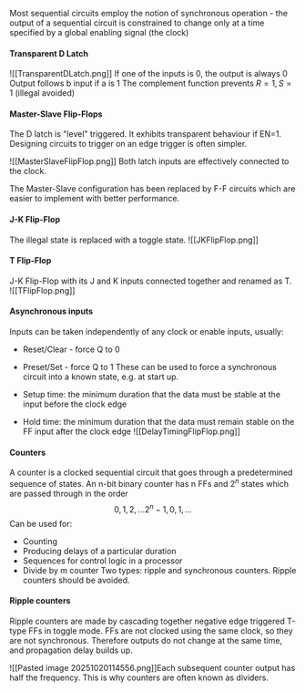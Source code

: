 Most sequential circuits employ the notion of synchronous operation - the output of a sequential circuit is constrained to change only at a time specified by a global enabling signal (the clock)

#### Transparent D Latch

![[TransparentDLatch.png]]
If one of the inputs is 0, the output is always 0
Output follows b input if a is 1
The complement function prevents $R=1,S=1$ (illegal avoided)

#### Master-Slave Flip-Flops
The D latch is "level" triggered. It exhibits transparent behaviour if EN=1. Designing circuits to trigger on an edge trigger is often simpler.

![[MasterSlaveFlipFlop.png]]
Both latch inputs are effectively connected to the clock.

The Master-Slave configuration has been replaced by F-F circuits which are easier to implement with better performance.

#### J-K Flip-Flop
The illegal state is replaced with a toggle state.
![[JKFlipFlop.png]]
#### T Flip-Flop
J-K Flip-Flop with its J and K inputs connected together and renamed as T.
![[TFlipFlop.png]]
#### Asynchronous inputs
Inputs can be taken independently of any clock or enable inputs, usually:
- Reset/Clear - force Q to 0
- Preset/Set - force Q to 1
These can be used to force a synchronous circuit into a known state, e.g. at start up.

- Setup time: the minimum duration that the data must be stable at the input before the clock edge
- Hold time: the minimum duration that the data must remain stable on the FF input after the clock edge
![[DelayTimingFlipFlop.png]]

#### Counters
A counter is a clocked sequential circuit that goes through a predetermined sequence of states. An n-bit binary counter has n FFs and $2^n$ states which are passed through in the order $$
0, 1, 2, \dots 2^n-1, 0, 1,\dots
$$
Can be used for:
- Counting
- Producing delays of a particular duration
- Sequences for control logic in a processor
- Divide by m counter
Two types: ripple and synchronous counters. Ripple counters should be avoided.

#### Ripple counters
Ripple counters are made by cascading together negative edge triggered T-type FFs in toggle mode. FFs are not clocked using the same clock, so they are not synchronous. Therefore outputs do not change at the same time, and propagation delay builds up. 

![[Pasted image 20251020114556.png]]Each subsequent counter output has half the frequency. This is why counters are often known as dividers.
